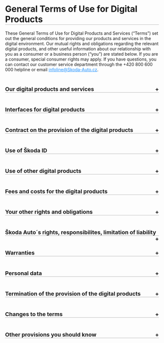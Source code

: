<style>

details>summary {
  list-style-type: none;
  outline: none;
  cursor: pointer;
  border-bottom: 1px solid rgb(0, 0, 0, 0.3); 
 
}

details>summary::-webkit-details-marker {
  display: none;
}

details>summary::after{
  content: '+ ';
  float: right;
}

details[open]>summary::after{
  content: '- ';
  float: right;

}

details[open]>summary {
  margin-bottom: 0.5rem;
}

</style>

<h1 style= "border-bottom: 1px solid rgb(0, 0, 0, 0.3)">General Terms of Use for Digital Products</h1>

<div>These General Terms of Use for Digital Products and Services (“Terms”) set out the general conditions for providing our products and services in the digital environment. Our mutual rights and obligations regarding the relevant digital products, and other useful information about our relationship with you as a consumer or a business person (“you”) are stated below. If you are a consumer, special consumer rights may apply. If you have questions, you can contact our customer service department through  the +420 800 600 000 helpline or email <a href="mailto:infoline@skoda-auto.cz" style="color: DodgerBlue">infoline@Skoda-Auto.cz</a>.</div>
<p><br /></p>

<details><summary style="font-size: 18px; font-weight: bold">Our digital products and services</summary>
<p style="margin-left: 3vw"> We provide products and services in the digital environment. For ease of understanding, we will use the term “digital products” in these Terms to refer to the following digital products and services we provide:</p>  
 
   <p style="margin-left: 3vw; font-weight: bold">Your digital Škoda ID account</p>
   <p style="margin-left: 5vw"> Škoda ID offers you an easy way to log in to other digital products. You can also save personal data (e.g., name, addresses, telephone numbers) in your Škoda ID. </p>
   <p style="margin-left: 3vw; font-weight: bold">Smartlink</p>
   <p style="margin-left: 5vw">Smartlink makes it possible for you to access the wide range of services or features described below. You can easily verify the vehicle status and get up-to-date information including current driving data, inclusive statistics (both in retrospect and in real time), journey logs and trip planning. In order to use the digital products, you must have the Smartlink or Smartlink+ system. For more information, please refer to your owner's manual or ask your Škoda Auto partner.</p>
   <p style="margin-left: 3vw; font-weight: bold">Car Feedback</p>
   <p style="margin-left: 5vw">Car Feedback serves for car rating, gathering the first emotion and product satisfaction from you. Car Feedback enables you to submit a rating regarding your car in real time directly to Škoda Auto. You can submit positive, neutral and negative rating. The goal is a continual product improvement and better user experience.</p>
   <p style="margin-left: 3vw; font-weight: bold">Car configurator </p>
   <p style="margin-left: 5vw">The configurator allows you to build a car in the configurator digital environment reflecting your wishes and ideas. Note that the purpose of the configurator is not to offer the displayed cars for sale or to promote them, i.e. it is not an offer within the meaning of Section 1732 of Act No. 89/2012 Coll., Civil Code, as amended. Also please note that all prices listed in the car configurator are recommended prices and they are for information purposes only, as is any other data related to selected cars in the car configurator.</p>

<p style="margin-left: 3vw">A detailed specification of the digital products is provided on the website, application, infotainment or other interfaces described below. 
</p>
</details>
<p><br /></p>
<details><summary style="font-size: 18px; font-weight: bold">Interfaces for digital products</summary>
<p style="margin-left: 3vw">You can access the digital products through multiple interfaces:</p>
<ul style="margin-left: 5vw">
   <li>internet portals, websites and webpages,</li>
   <li>mobile applications,</li>
   <li>car infotainment systems.</li>
   <li>other interfaces, including virtual assistants, chatbots and other systems allowing you to access our digital products.</li>
</ul>
<p style="margin-left: 3vw"> To simplify matters, we will use the term “interface” in these Terms to refer to all of these interfaces. </p>

<p style="margin-left: 3vw">Whatever interface you choose to use for the digital products, the Terms apply to all interfaces, and therefore, you must comply with them. However, the scope of the digital products and their particular functionalities may differ based on the type of interface, type of vehicle and the country concerned.</p>
<p style="margin-left: 3vw">You may need data connection to be able to use the digital products or some of their functionalities.</p>

</details>
<p><br /></p>
<details><summary style="font-size: 18px; font-weight: bold">Contract on the provision of the digital products</summary>
<p style="margin-left: 3vw">When accessing digital products, you enter into a contract between you and our company Škoda Auto a.s., ID number 00177041, with its registered seat at tř. Václava Klementa 869, Mladá Boleslav II, 293 01 Mladá Boleslav, registered in the commercial register maintained by the Municipal Court in Prague, section B, insert 332 (“Škoda Auto” or “us”).   </p>

<p style="margin-left: 3vw">You enter into a contract with Škoda Auto under these Terms. The contract is concluded at the moment Škoda Auto confirms that a digital product you applied for will be provided (e.g., by receiving confirmation via the interface). You can check all the provided information before you send it to us (e.g., clicking on the order button) and enter into a contract in English or in language of your language preference in the interface. The concluded contract is archived by electronic means and is not accessible to any third parties.</p>

<p style="margin-left: 3vw">A Škoda ID may be required to use specific digital products. </p>

<p style="margin-left: 3vw">Please note that you may also have to follow other instructions provided through the interface.</p>
</details>
<p><br /></p>

<details><summary style="font-size: 18px; font-weight: bold">Use of Škoda ID</summary>

<p style="margin-left: 3vw">Škoda ID is your single sign-on identity in the digital world of Škoda Auto. Therefore, you do not need to register again for each digital product. The use of your Škoda ID is, and will remain, free of charge for you at all times.</p>

<p style="margin-left: 3vw">Note that there might be digital products you can use only with your Škoda ID. Information about whether you need a Škoda ID to use a digital product is always included in the interface.</p>

<details> <summary style="margin-left:3vw; font-weight: bold" id="access">How can you register for Škoda ID?</summary>

<div style="margin-left: 5vw">To get a Škoda ID, you need a valid email address or – as soon as this registration function is available – optionally a valid mobile telephone number as a username and, where necessary, a password you have created ("login data").</div><br />

<div style="margin-left: 5vw">Optionally, you can store further data, e.g., your address or profile picture, in your Škoda ID at the time of registration. Storing this data enables other digital products used by you to access this data without you having to enter it again, provided you agree to such use by the respective digital product in each individual case.</div><br />
</details>
<br />

<details> <summary style="margin-left:3vw; font-weight: bold" id="access">How can you use Škoda ID?</summary>

<div style="margin-left: 5vw">All the information needed to use your Škoda ID, e.g., how to activate your Škoda ID or how to reset your password, will be sent to the email address or telephone number you provide. At any time, you can set another valid email address or telephone number as your username or change your password via the settings in your Škoda ID.</div><br />

<div style="margin-left: 5vw">As Škoda ID is provided free of charge, you can start using this digital product as soon as your Škoda ID registration is complete. This gives you access to your Škoda ID account, where you can sign up for other digital products.</div><br />
</details>
<br />

<details> <summary style="margin-left:3vw; font-weight: bold" id="access"> Is it possible to edit or delete your Škoda ID? </summary>

<div style="margin-left: 5vw"> You can view, edit or delete the data you have entered at any time via settings in your Škoda ID account.</div><br />

<div style="margin-left: 5vw"> You can also view and remove the link to the digital products connected to your Škoda ID. If you remove a link between a digital product and your Škoda ID, you can no longer sign onto this digital product with your Škoda ID. If you want to use such digital product again, you must sign onto this digital product once again with your Škoda ID.</div><br />

<div style="margin-left: 5vw"> You also have the option to create a new Škoda ID to sign up for digital products. </div><br />

<div style="margin-left: 5vw"> You can also delete your Škoda ID entirely. As soon as you have deleted your Škoda ID, you can no longer use it to sign onto or get access to the digital products connected with this Škoda ID. We will not be responsible for any loss of data included in the digital products due to the deletion of your Škoda ID. </div><br />
</details>
<br />

<details> <summary style="margin-left:3vw; font-weight: bold" id="access"> How should you secure your Škoda ID? </summary>

<div style="margin-left: 5vw"> It is your responsibility to protect your Škoda ID login data from unauthorized access. In particular, your password must be treated with strict confidentiality. We have set several requirements for the complexity of your password.</div><br />

<div style="margin-left: 5vw"> When using your Škoda ID, we strongly recommend that you take the available measures to protect the affected end devices against misuse by unauthorized third parties (e.g. a device password, graphic pattern etc.).</div><br />

<div style="margin-left: 5vw"> If an unauthorized third party discovers your password, you must change your password immediately or, if you can no longer log into your Škoda ID, you must contact Škoda Auto’s customer service department immediately. You are solely responsible for any damage caused to Škoda Auto or third parties as a result of the loss or transfer of your login data. </div>
</details>
<br />

<details> <summary style="margin-left:3vw; font-weight: bold" id="access"> Are there any restrictions and obligations when using Škoda ID? </summary>

<div style="margin-left: 5vw"> You must be at least 16 years old to use Škoda ID. </div><br />

<div style="margin-left: 5vw"> Škoda ID is non-transferable and you are not entitled to transfer you Škoda ID to another person without Škoda Auto’s permission. </div><br />

<div style="margin-left: 5vw"> Note that you are subject to certain restrictions and obligations when using Škoda ID. See the <a href="#YOUR OTHER RIGHTS AND OBLIGATIONS" style="color: DodgerBlue">Your other rights and obligations</a> section in these Terms. </div>
</details>
</details>
<p><br /></p>

<details><summary style="font-size: 18px; font-weight: bold">Use of other digital products</summary>

<p style="margin-left: 3vw; font-weight: bold"> How can you sign up for other digital products? </p>

<p style="margin-left: 5vw"> You can sign up for specific digital products only with your Škoda ID. Other digital products may require different means of registration or may be available without any registration. Information about how to sign up for a specific digital product is always included in the interface.</p>

<p style="margin-left: 3vw; font-weight: bold"> When can you start using other digital products? </p>

<p style="margin-left: 5vw"> You can start using our digital products as soon as you receive confirmation that you have successfully signed up for the digital product or as soon as you are able to use the requested digital product. </p>

<p style="margin-left: 3vw; font-weight: bold"> Are there any restrictions and obligations when using the digital products?</p>

<p style="margin-left: 5vw"> Note that you are subject to certain restrictions and obligations when using the digital products. See the <a href="#YOUR OTHER RIGHTS AND OBLIGATIONS" style="color: DodgerBlue">Your other rights and obligations</a> section below. </p>
</details>
<p><br /></p>

<details><summary style="font-size: 18px; font-weight: bold">Fees and costs for the digital products</summary>

<p style="margin-left: 3vw; font-weight: bold"> Are there any fees or costs for digital products? </p>

<p style="margin-left: 5vw"> All digital products are provided free of charge </p>
</details>
<p><br /></p>

<details><summary style="font-size: 18px; font-weight: bold;" id="YOUR OTHER RIGHTS AND OBLIGATIONS">Your other rights and obligations</summary>

<p style="margin-left: 3vw; font-weight: bold">What rights do you have when using the digital products? </p>

<p style="margin-left: 5vw"> You are granted a free, non-exclusive, non-transferable, and non-sublicensable right to use the current version of the digital products in accordance with the provisions of these Terms. </p>

<p style="margin-left: 3vw; italic; font-weight: bold">What obligations do you have when using the digital products? </p>

<p style="margin-left: 5vw"> You undertake to ensure that you will not use the digital products in a way that violates these Terms, legal requirements, third party rights or moral standards. This also applies if you grant third parties access to the digital products. </p>

<p style="margin-left: 5vw"> When using the digital products, copyright, name and trademark rights as well as our other rights and third parties’ rights (in particular personal rights) must be respected. You may not use the interface in a way that violates these Terms. You must not misuse the interface in any way; in particular, you may not integrate parts of the application, website or infotainment with other interfaces, whether private or commercial, or distribute them commercially. </p>

<p style="margin-left: 5vw"> You may use the digital products while driving only if it won’t distract you from what is happening on the road and only if legal requirements for road traffic are observed. You are aware that while using the digital products you are always obliged to pay attention to driving and you bear full responsibility for traffic safety. </p>

<p style="margin-left: 5vw"> If a third party (e.g., your family member or your employee) has access to the interface, you must take suitable steps (e.g. obtain that third party's consent) to ensure that their access to the digital products does not infringe their third party rights. Note that you may get access to information about the third party’s activities and therefore (indirectly) get access to their personal data (user conduct, last parking location, etc.). </p>

<p style="margin-left: 5vw">You use digital products at your own risk, unless expressly stated otherwise in the interface. </p>

<p style="margin-left: 3vw; font-weight: bold">What are the consequences of violating the Terms? </p>

<p style="margin-left: 5vw"> If you violate any of the obligations in these Terms or applicable law, you will be liable for the reimbursement of all damage suffered by us, and you undertake to release us from any claims of third parties arising from such violations. We can also limit or restrict your access to the digital products in that case. </p>
</details>
<p><br /></p>

<details><summary style="font-size: 18px; font-weight: bold">Škoda Auto´s rights, responsibilites, limitation of liability</summary>

<p style="margin-left: 3vw; font-weight: bold">What rights do we have when providing the digital products? </p>

<p style="margin-left: 5vw">Since we are continually refining the content and scope of our digital products, their functions and availability may change in the future to provide you with the best user experience and comfort when using our digital products. Functionalities may be either extended or restricted. You are not entitled to retain a specific scope of function. </p>

<p style="margin-left: 5vw">We also reserve the right to pilot for a limited period of time and/or for specific market(s) and/or for a specific group of customers new features, functions, interfaces or products related to services, without any notice. </p>

<p style="margin-left: 3vw; font-weight: bold">How is our responsibility limited? </p>

<p style="margin-left: 5vw">We are not responsible for: </p>

<ul style="margin-left: 5vw"><span style="font-weight: bold">a)</span>	ensuring that the data, content and information provided by us or by third parties for the digital products is up to date, correct, accurate, complete and/or of good quality. We will not check or modify such data, content and information.</ul>

<ul style="margin-left: 5vw"><span style="font-weight: bold">b)</span>	any damage incurred if you have selected an unsuitable password or have not kept the password safe in violation of the Terms, or any damage or losses caused by a third party to whom you have granted access to the digital products.</ul>

<ul style="margin-left: 5vw"><span style="font-weight: bold">c)</span>	any damage incurred as a result of improper or incorrect use of the digital products. This applies particularly if you are driving and are distracted from the traffic situation while driving as a result of using the digital products and this leads to an accident.</ul>

<ul style="margin-left: 5vw"><span style="font-weight: bold">d)</span>	any damage that has been incurred due to a difference between display of warnings and messages on the interfaces, or difference between the interfaces and actual traffic or other situation. </ul>

<ul style="margin-left: 5vw"><span style="font-weight: bold">e)</span>	continuous and uninterrupted availability of the digital products or interfaces or their compatibility with your software or hardware systems. In cases of unavailability, neither us nor third parties shall be liable for any direct or indirect damages resulting from the inability to connect to your Škoda ID or the inability to use the digital products.</ul>

<ul style="margin-left: 5vw"><span style="font-weight: bold">f)</span>	any damage incurred as result of a malfunction, unavailability or insufficient data connection.</ul>

<p style="margin-left: 3vw; font-weight: bold">Is our liability for damages limited? </p>

<p style="margin-left: 5vw">Even though we are both obliged to prevent damage caused to the other party, such damage may occur. In that case, note that there are certain situations where we cannot be liable for damages caused to you. </p>

<p style="margin-left: 5vw">We will not be liable for any server outages of a technical nature caused through no fault of our own. We will make reasonable efforts to ensure that digital products are available again as soon as possible in such case. </p>

<p style="margin-left: 5vw">We are liable according to legal requirements for damage to life, body or health, which results from a culpable breach of obligation by us. We are also liable for intentional harm and gross negligence in accordance with digital product liability legislation and for warranties or assurances expressly granted by us.</p>

<p style="margin-left: 5vw">We may otherwise be held liable for simple negligence only in relation to digital products which are paid for and only if there is a violation of essential contractual obligations, i.e., obligations whose fulfilment is essential for the due and proper fulfilment of the contract, and upon which the user may reasonably rely. In these cases, claims for compensation will be limited in sum to providing compensation for foreseeable, direct damages that typically arise due to the nature of the contract. We do not assume liability for incidental damages (including loss of profit).</p>

<p style="margin-left: 5vw">Furthermore, we are liable in accordance with the following provisions: </p>

<ul style="margin-left: 5vw"><span style="font-weight: bold">a)</span>	If legal requirements call for us to pay for damages caused as a result of slight negligence, we will only be liable to a limited extent: we will only be liable if we have breached one of our essential contractual obligations. This liability will also be limited to damages which are foreseeable and typical at the time the contract is concluded. </ul>

<ul style="margin-left: 5vw"><span style="font-weight: bold">b)</span>	 Independent of culpability of Škoda Auto, possible liability due to fraudulent concealment of a fault, due to the assumption of a warranty or in accordance with product liability law remains unaffected. </ul>

<ul style="margin-left: 5vw"><span style="font-weight: bold">c)</span>	 Personal liability of our legal representatives, vicarious agents and employees for damage caused by them through ordinary negligence is excluded. For damage and losses caused by these persons through gross negligence, with the exception of our legal representatives and managers, the limitations of liability in this section governing such situations for Škoda Auto apply. </ul>
</details>
<p><br /></p>

<details><summary style="font-size: 18px; font-weight: bold">Warranties</summary>

<p style="margin-left: 3vw; font-weight: bold">Are there any warranties with regard to the digital products? </p>

<p style="margin-left: 5vw">We will try to operate our digital products smoothly. However, note that we cannot guarantee the fault-free operation of our digital products at all times and we give no warranty or guarantee as to the functionalities of the digital products. </p>

<p style="margin-left: 5vw">Notwithstanding the abovementioned, you have the right to claim the defective performance of the digital products. In this case, file a claim through the interface (website or application) or email us on <a href="mailto:infoline@skoda-auto.cz" style="color: DodgerBlue">infoline@Škoda-Auto.cz</a>. We will inform you that we have received your claim. Your warranty claim will be handled within 30 days as of the moment you file the claim. </p>

<p style="margin-left: 3vw; font-weight: bold">What rights do you have in case of defective performance? </p>

<p style="margin-left: 5vw">If your claim was justified and the digital product is defective, you have certain rights from defective performance. We can provide you with a non-defective digital product. In case of a material breach of contract by us, you can withdraw from the contract. If any invoice has a defect, we will provide you with a new invoice. </p>
</details>
<p><br /></p>

<details><summary style="font-size: 18px; font-weight: bold">Personal data</summary>
<p style="margin-left: 3vw; font-weight: bold">How do we use your personal data? </p>

<p style="margin-left: 5vw"> If you want to know more about how we collect and use your personal data, you can learn more from our Privacy Notice. </p>

<p style="margin-left: 5vw"> You agree that Škoda Auto owns all rights, in particular rights of use, to any other data, in particular technical data which either have no personal reference or from which personal references have been removed (anonymized data). </p>
</details>
<p><br /></p>

<details><summary style="font-size: 18px; font-weight: bold">Termination of the provision of the digital products</summary>
<p style="margin-left: 3vw; font-weight: bold">Under what circumstances can you stop receiving digital products? </p>

<p style="margin-left: 5vw">You can delete your Škoda ID account or stop receiving a specific digital product at any time. As you can terminate the contract at any time, your standard right to withdraw from the contract within 14 days as of the moment we conclude the contract is preserved. </p>

<p style="margin-left: 3vw; font-weight: bold">Under what circumstances can we stop providing digital products? </p>

<p style="margin-left: 5vw">We can delete your Škoda ID account or stop providing a specific digital product at any time by declaring this to you (in writing, by email or SMS). We are especially entitled to terminate the contract or the provision of a specific digital product with immediate effect if you violate the Terms or applicable law when using the digital product. </p>

<p style="margin-left: 3vw; font-weight: bold">Under what circumstances can we transfer the contract? </p>

<p style="margin-left: 5vw">Škoda Auto reserves the right to transfer the contract regarding the use of digital products (without changing the contractual provisions in any other way) to another company within the Škoda Auto Group. You already provide Škoda Auto with you consent for this purpose. If Škoda Auto does transfer your contract, it will notify you in writing and in good time. </p>
</details>
<p><br /></p>

<details><summary style="font-size: 18px; font-weight: bold">Changes to the terms</summary>
<p style="margin-left: 3vw; font-weight: bold">When can we change these Terms? </p>

<p style="margin-left: 5vw">We reserve the right to make changes to the Terms without providing any reason to you and only with future effect. We will inform you about such changes after logging into your Škoda ID. </p>
<p style="margin-left: 5vw">In case of substantial changes to the Terms, you will be entitled to terminate the contract without providing any reason. </p>
</details>
<p><br /></p>

<details><summary style="font-size: 18px; font-weight: bold">Other provisions you should know</summary>
<p style="margin-left: 3vw">The vehicle itself and its equipment are governed exclusively by the terms and conditions in the vehicle order (purchase, leasing or rental contract).
</p>

<p style="margin-left: 3vw">If you are a consumer, Škoda Auto is only able to take legal action against you before the court responsible for the area in which you have your domicile or normal place of residence. You are able to take legal action against Škoda Auto at the court responsible for the area in which we have our domicile or registered seat or in any other legally approved jurisdiction. </p>

<p style="margin-left: 3vw">In accordance with the provisions of Regulation (EU) No 524/2014 of the European Parliament and of the Council of 21 May 2013 (the “Regulation”), you are entitled to use the out-of-court resolution of disputes concerning contractual obligations arising from the contract for digital products concluded between you as a resident of the EU and Škoda Auto established in the EU through the intervention of an ADR entity listed in Article 20 (2) of Directive 2013/11/EU and using the platform for Online Dispute Resolution. This platform is available under <a href="https://ec.europa.eu/consumers/odr/main/?event=main.adr.show2" style="color: DodgerBlue">https://ec.europa.eu/consumers/odr/main/?event=main.adr.show2</a>. </p> 

<p style="margin-left: 3vw">If your domicile or normal place of residence is in the Czech Republic, the Czech Trade Inspection Authority (“CTIA”) has jurisdiction over the out-of-court resolution of disputes concerning contractual obligations arising from contracts concerning digital products. You can contact CTIA via its website <a href="www.coi.cz" style="color: DodgerBlue">www.coi.cz</a> or <a href="adr.coi.cz" style="color: DodgerBlue">adr.coi.cz</a>. </p>

<p style="margin-left: 3vw">For any disputes resulting from or in relation to the digital products and these Terms, the law of the Czech Republic will apply exclusively; the United Nations Convention on Contracts for the International Sale of Goods (CISG) will not apply. However, if you are a consumer, the law of a country that is more favorable for you and in which your domicile or normal place of residence was located when the contract was concluded will apply. </p>

<p style="margin-left: 3vw">If you are not a consumer, the sole place of jurisdiction for all claims resulting from and relating to the contract regarding the use of the digital products and in relation to it is the general court with jurisdiction in the area in which Škoda Auto has its registered seat. </p>

<p style="margin-left: 3vw">If any of the individual provisions of these Terms are invalid or become invalid, the validity of the remaining provisions will not be affected. The invalid provisions will be replaced by provisions coming as close as possible to the commercial purpose of the original provisions and preserving the interests of both parties. </p>
</details>
<p><br /></p>
